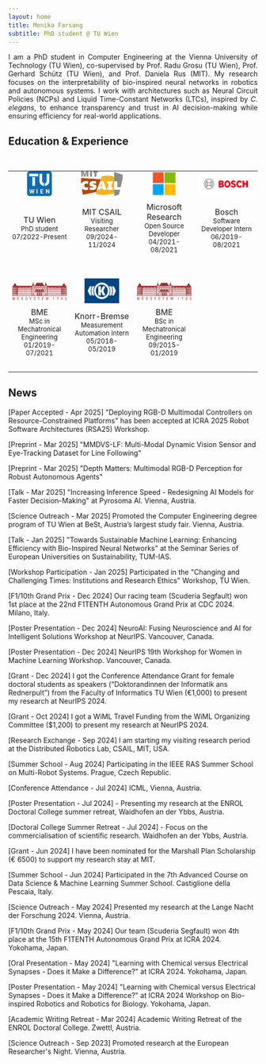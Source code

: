 ```yaml
---
layout: home
title: Monika Farsang
subtitle: PhD student @ TU Wien
---
```


<p style="text-align: justify;">I am a PhD student in Computer Engineering at the Vienna University of Technology (TU Wien), co-supervised by Prof. Radu Grosu (TU Wien), Prof. Gerhard Schütz (TU Wien), and Prof. Daniela Rus (MIT). My research focuses on the interpretability of bio-inspired neural networks in robotics and autonomous systems. I work with architectures such as Neural Circuit Policies (NCPs) and Liquid Time-Constant Networks (LTCs), inspired by <em>C. elegans</em>, to enhance transparency and trust in AI decision-making while ensuring efficiency for real-world applications.</p>

## Education & Experience

<table style="padding-top:30px;width:100%;max-width:800px;">
    <tbody>
        <tr style="border: none;">
            <td style="padding-top:0px;width:25%;vertical-align:middle;text-align:center;max-height:100px;border: none;">
              <img src="assets/img/tuwien.png" alt="TU Wien" height="50">
            </td>
            <td style="padding-top:0px;width:25%;vertical-align:middle;text-align:center;max-height:100px;border: none;">
              <img src="assets/img/mit.png" alt="MIT CSAIL" height="50">
            </td>
            <td style="padding-top:0px;width:25%;vertical-align:middle;text-align:center;max-height:100px;border: none;">
              <img src="assets/img/microsoft.png" alt="Microsoft Research" height="50">
            </td>
            <td style="padding-top:0px;width:25%;vertical-align:middle;text-align:center;max-height:100px;border: none;">
              <img src="assets/img/bosch-logo.png" alt="Bosch" height="50">
            </td>
          </tr>
          <tr style="border: none;background-color:transparent">
            <td style="font-size: small;padding-bottom:50px;padding-top:5px;width:25%;vertical-align:middle;text-align:center;border: none;"><span style="
    font-size: medium;
">TU Wien</span><br>
              PhD student<br>
              07/2022-Present
            </td>
            <td style="font-size: small;padding-bottom:50px;padding-top:5px;width:25%;vertical-align:middle;text-align:center;border: none;">
<span style="font-size: medium;">
              MIT CSAIL</span>
    <br>
              Visiting Researcher<br>
              09/2024-11/2024
            </td>
            <td style="font-size: small;padding-bottom:50px;padding-top:5px;width:25%;vertical-align:middle;text-align:center;border: none;">
<span style="font-size: medium;">
              Microsoft Research</span>
    <br>
              Open Source Developer<br>
              04/2021-08/2021
            </td>
            <td style="font-size: small;padding-bottom:50px;padding-top:5px;width:25%;vertical-align:middle;text-align:center;border: none;">
<span style="font-size: medium;">Bosch</span><br>
              Software Developer Intern<br>
              06/2019-08/2021
</td>
          </tr>
          <tr style="border: none;">
            <td style="font-size: small;padding:0px;margin-bottom:-50px;width:25%;vertical-align:middle;text-align:center;border: none;">
              <img src="assets/img/bme.png" alt="BME" height="50">
            </td>
            <td style="font-size: small;padding:0px;margin-bottom:-50px;width:25%;vertical-align:middle;text-align:center;border: none;">
              <img src="assets/img/knorr-bremse.png" alt="Knorr-Bremse" height="50">
            </td>
            <td style="font-size: small;padding:0px;margin-bottom:-50px;width:25%;vertical-align:middle;text-align:center;border: none;">
              <img src="assets/img/bme.png" alt="BME" height="50">
            </td>
          </tr>
          <tr style="border: none;background-color:transparent">
            <td style="font-size: small;padding-bottom:30px;padding-top:5px;width:25%;vertical-align:middle;text-align:center;border: none;">
<span style="font-size: medium;">BME</span>
              <br>
              MSc in Mechatronical Engineering<br>
              01/2019-07/2021
            </td>
            <td style="font-size: small;padding-bottom:30px;padding-top:5px;width:25%;vertical-align:middle;text-align:center;border: none;">
    <span style="font-size: medium;">Knorr-Bremse</span>
              <br>
              Measurement Automation Intern<br>
              05/2018-05/2019
            </td>
            <td style="font-size: small;padding-bottom:30px;padding-top:5px;width:25%;vertical-align:middle;text-align:center;border: none;">
    <span style="font-size: medium;">BME</span><br>
              BSc in Mechatronical Engineering<br>
              09/2015-01/2019
            </td>
        </tr>
  </tbody>
</table>

## News
[Paper Accepted - Apr 2025] "Deploying RGB-D Multimodal Controllers on Resource-Constrained Platforms" has been accepted at ICRA 2025 Robot Software Architectures (RSA25) Workshop. 

[Preprint - Mar 2025] "MMDVS-LF: Multi-Modal Dynamic Vision Sensor and Eye-Tracking Dataset for Line Following" 

[Preprint - Mar 2025] "Depth Matters: Multimodal RGB-D Perception for Robust Autonomous Agents"

[Talk - Mar 2025] "Increasing Inference Speed - Redesigning AI Models for Faster Decision-Making" at Pyrosoma AI. Vienna, Austria.

[Science Outreach - Mar 2025] Promoted the Computer Engineering degree program of TU Wien at BeSt, Austria’s largest study fair. Vienna, Austria.

[Talk - Jan 2025] "Towards Sustainable Machine Learning: Enhancing Efficiency with Bio-Inspired Neural Networks" at the Seminar Series of European Universities on Sustainability, TUM-IAS.

[Workshop Participation - Jan 2025] Participated in the "Changing and Challenging Times: Institutions and Research Ethics" Workshop, TU Wien.

[F1/10th Grand Prix - Dec 2024] Our racing team (Scuderia Segfault) won 1st place at the 22nd F1TENTH Autonomous Grand Prix at CDC 2024. Milano, Italy.

[Poster Presentation - Dec 2024] NeuroAI: Fusing Neuroscience and AI for Intelligent Solutions Workshop at NeurIPS. Vancouver, Canada.

[Poster Presentation - Dec 2024] NeurIPS 19th Workshop for Women in Machine Learning Workshop. Vancouver, Canada. 

[Grant - Dec 2024] I got the Conference Attendance Grant for female doctoral students as speakers (“Doktorandinnen der Informatik ans Rednerpult”) from the Faculty of Informatics TU Wien (€1,000) to present my research at NeurIPS 2024.

[Grant - Oct 2024] I got a WiML Travel Funding from the WiML Organizing Committee ($1,200) to present my research at NeurIPS 2024.

[Research Exchange - Sep 2024] I am starting my visiting research period at the Distributed Robotics Lab, CSAIL, MIT, USA.

[Summer School - Aug 2024] Participating in the IEEE RAS Summer School on Multi-Robot Systems. Prague, Czech Republic. 

[Conference Attendance - Jul 2024] ICML, Vienna, Austria.

[Poster Presentation - Jul 2024] - Presenting my research at the ENROL Doctoral College summer retreat, Waidhofen an der Ybbs, Austria.

[Doctoral College Summer Retreat - Jul 2024] - Focus on the commercialisation of scientific research. Waidhofen an der Ybbs, Austria.

[Grant - Jun 2024] I have been nominated for the Marshall Plan Scholarship (€ 6500) to support my research stay at MIT.

[Summer School - Jun 2024] Participated in the 7th Advanced Course on Data Science & Machine Learning Summer School. Castiglione della Pescaia, Italy. 

[Science Outreach - May 2024] Presented my research at the Lange Nacht der Forschung 2024. Vienna, Austria.

[F1/10th Grand Prix - May 2024]  Our team (Scuderia Segfault) won 4th place at the 15th F1TENTH Autonomous Grand Prix at ICRA 2024. Yokohama, Japan.

[Oral Presentation - May 2024] "Learning with Chemical versus Electrical Synapses - Does it Make a Difference?" at ICRA 2024. Yokohama, Japan.

[Poster Presentation - May 2024] "Learning with Chemical versus Electrical Synapses - Does it Make a Difference?" at ICRA 2024 Workshop on Bio-inspired Robotics and Robotics for Biology. Yokohama, Japan.

[Academic Writing Retreat - Mar 2024] Academic Writing Retreat of the ENROL Doctoral College. Zwettl, Austria.

[Science Outreach - Sep 2023] Promoted research at the European Researcher's Night. Vienna, Austria.

